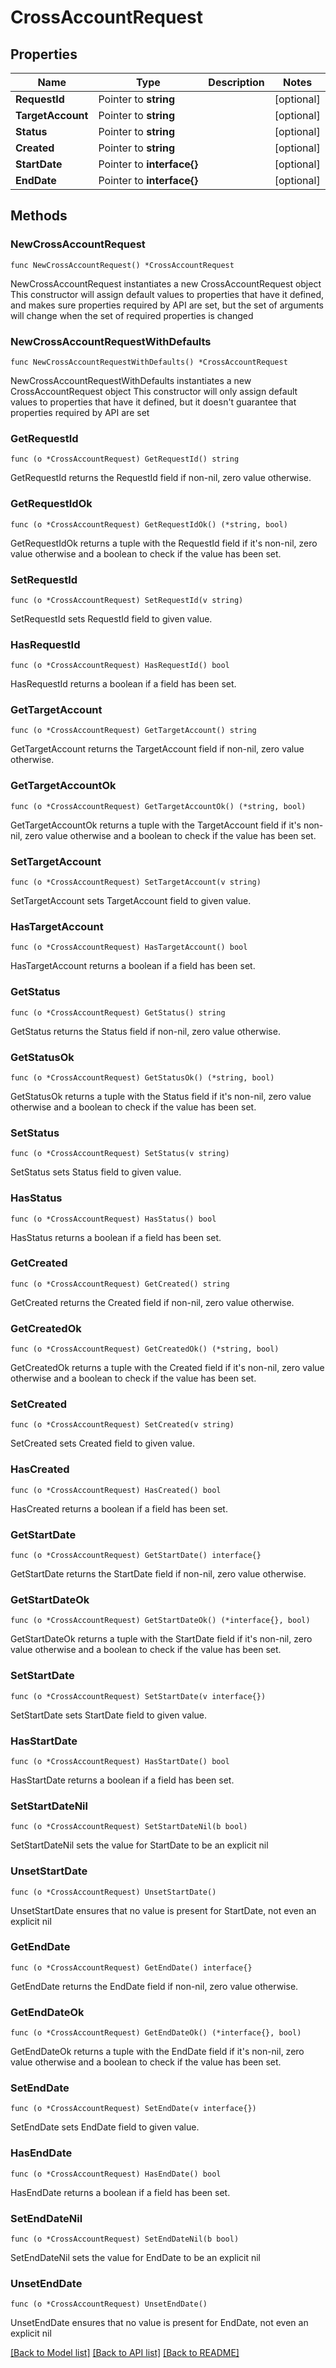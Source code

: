 # CrossAccountRequest

## Properties

Name | Type | Description | Notes
------------ | ------------- | ------------- | -------------
**RequestId** | Pointer to **string** |  | [optional] 
**TargetAccount** | Pointer to **string** |  | [optional] 
**Status** | Pointer to **string** |  | [optional] 
**Created** | Pointer to **string** |  | [optional] 
**StartDate** | Pointer to **interface{}** |  | [optional] 
**EndDate** | Pointer to **interface{}** |  | [optional] 

## Methods

### NewCrossAccountRequest

`func NewCrossAccountRequest() *CrossAccountRequest`

NewCrossAccountRequest instantiates a new CrossAccountRequest object
This constructor will assign default values to properties that have it defined,
and makes sure properties required by API are set, but the set of arguments
will change when the set of required properties is changed

### NewCrossAccountRequestWithDefaults

`func NewCrossAccountRequestWithDefaults() *CrossAccountRequest`

NewCrossAccountRequestWithDefaults instantiates a new CrossAccountRequest object
This constructor will only assign default values to properties that have it defined,
but it doesn't guarantee that properties required by API are set

### GetRequestId

`func (o *CrossAccountRequest) GetRequestId() string`

GetRequestId returns the RequestId field if non-nil, zero value otherwise.

### GetRequestIdOk

`func (o *CrossAccountRequest) GetRequestIdOk() (*string, bool)`

GetRequestIdOk returns a tuple with the RequestId field if it's non-nil, zero value otherwise
and a boolean to check if the value has been set.

### SetRequestId

`func (o *CrossAccountRequest) SetRequestId(v string)`

SetRequestId sets RequestId field to given value.

### HasRequestId

`func (o *CrossAccountRequest) HasRequestId() bool`

HasRequestId returns a boolean if a field has been set.

### GetTargetAccount

`func (o *CrossAccountRequest) GetTargetAccount() string`

GetTargetAccount returns the TargetAccount field if non-nil, zero value otherwise.

### GetTargetAccountOk

`func (o *CrossAccountRequest) GetTargetAccountOk() (*string, bool)`

GetTargetAccountOk returns a tuple with the TargetAccount field if it's non-nil, zero value otherwise
and a boolean to check if the value has been set.

### SetTargetAccount

`func (o *CrossAccountRequest) SetTargetAccount(v string)`

SetTargetAccount sets TargetAccount field to given value.

### HasTargetAccount

`func (o *CrossAccountRequest) HasTargetAccount() bool`

HasTargetAccount returns a boolean if a field has been set.

### GetStatus

`func (o *CrossAccountRequest) GetStatus() string`

GetStatus returns the Status field if non-nil, zero value otherwise.

### GetStatusOk

`func (o *CrossAccountRequest) GetStatusOk() (*string, bool)`

GetStatusOk returns a tuple with the Status field if it's non-nil, zero value otherwise
and a boolean to check if the value has been set.

### SetStatus

`func (o *CrossAccountRequest) SetStatus(v string)`

SetStatus sets Status field to given value.

### HasStatus

`func (o *CrossAccountRequest) HasStatus() bool`

HasStatus returns a boolean if a field has been set.

### GetCreated

`func (o *CrossAccountRequest) GetCreated() string`

GetCreated returns the Created field if non-nil, zero value otherwise.

### GetCreatedOk

`func (o *CrossAccountRequest) GetCreatedOk() (*string, bool)`

GetCreatedOk returns a tuple with the Created field if it's non-nil, zero value otherwise
and a boolean to check if the value has been set.

### SetCreated

`func (o *CrossAccountRequest) SetCreated(v string)`

SetCreated sets Created field to given value.

### HasCreated

`func (o *CrossAccountRequest) HasCreated() bool`

HasCreated returns a boolean if a field has been set.

### GetStartDate

`func (o *CrossAccountRequest) GetStartDate() interface{}`

GetStartDate returns the StartDate field if non-nil, zero value otherwise.

### GetStartDateOk

`func (o *CrossAccountRequest) GetStartDateOk() (*interface{}, bool)`

GetStartDateOk returns a tuple with the StartDate field if it's non-nil, zero value otherwise
and a boolean to check if the value has been set.

### SetStartDate

`func (o *CrossAccountRequest) SetStartDate(v interface{})`

SetStartDate sets StartDate field to given value.

### HasStartDate

`func (o *CrossAccountRequest) HasStartDate() bool`

HasStartDate returns a boolean if a field has been set.

### SetStartDateNil

`func (o *CrossAccountRequest) SetStartDateNil(b bool)`

 SetStartDateNil sets the value for StartDate to be an explicit nil

### UnsetStartDate
`func (o *CrossAccountRequest) UnsetStartDate()`

UnsetStartDate ensures that no value is present for StartDate, not even an explicit nil
### GetEndDate

`func (o *CrossAccountRequest) GetEndDate() interface{}`

GetEndDate returns the EndDate field if non-nil, zero value otherwise.

### GetEndDateOk

`func (o *CrossAccountRequest) GetEndDateOk() (*interface{}, bool)`

GetEndDateOk returns a tuple with the EndDate field if it's non-nil, zero value otherwise
and a boolean to check if the value has been set.

### SetEndDate

`func (o *CrossAccountRequest) SetEndDate(v interface{})`

SetEndDate sets EndDate field to given value.

### HasEndDate

`func (o *CrossAccountRequest) HasEndDate() bool`

HasEndDate returns a boolean if a field has been set.

### SetEndDateNil

`func (o *CrossAccountRequest) SetEndDateNil(b bool)`

 SetEndDateNil sets the value for EndDate to be an explicit nil

### UnsetEndDate
`func (o *CrossAccountRequest) UnsetEndDate()`

UnsetEndDate ensures that no value is present for EndDate, not even an explicit nil

[[Back to Model list]](../README.md#documentation-for-models) [[Back to API list]](../README.md#documentation-for-api-endpoints) [[Back to README]](../README.md)


